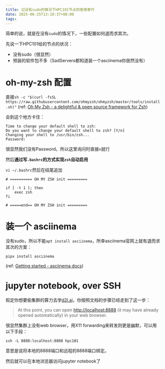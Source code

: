 ```yaml
---
title: 记没有sudo的情况下HPC101节点的使用寄巧
date: 2025-06-25T13:10:37+08:00
tags:
---
```

简单的说，就是在没有`sudo`的情况下，一些配置如何退而求其次。

先说一下HPC101给的节点的状况：

- 没有sudo（很显然）
- 预装的软件包不多（SadServers都知道装一个asciinema你居然没有）

# oh-my-zsh 配置

直接`sh -c "$(curl -fsSL https://raw.githubusercontent.com/ohmyzsh/ohmyzsh/master/tools/install.sh)"`  (ref: [Oh My Zsh - a delightful & open source framework for Zsh](https://ohmyz.sh/#install))

会到这个地方卡住：

```plain
Time to change your default shell to zsh:
Do you want to change your default shell to zsh? [Y/n]
Changing your shell to /usr/bin/zsh...
Password:
```

很显然我们没有Password，所以这里询问时直接`n`就行

然后**通过写`.bashrc`的方式实现`zsh`自动启用**

`vi ~/.bashrc`然后在结尾追加

```
# ========== OH MY ZSH init =========

if [ -t 1 ]; then
    exec zsh
fi

# =====end== OH MY ZSH init =========
```

# 装一个 asciinema

没有sudo，所以不能`apt install asciinema`，所幸asciinema官网上就有退而求其次的方案：

```bash
pipx install asciinema
```

(ref: [Getting started - asciinema docs](https://docs.asciinema.org/getting-started/#recording))

# jupyter notebook, over SSH

假定你想要偷集群的算力去学[d2l.ai](https://en.d2l.ai)，你按照文档的步骤已经走到了这一步：

> At this point, you can open [http://localhost:8888](http://localhost:8888/) (it may have already opened automatically) in your web browser.

很显然集群上没有web browser，用X11 forwarding来转发则更是幽默，可以用以下手段：

```shell
ssh -L 8888:localhost:8888 hpc101
```

意思是说将本地的8888端口和远程的8888端口绑定。

然后就可以在本地浏览器访问jupyter notebook了
